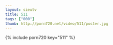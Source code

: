 ```yaml
--- 
layout: sieutv
title: 511
tags: ["000"]
thumb: http://porn720.net/video/511/poster.jpg
---
```

{% include porn720 key="511" %} 
